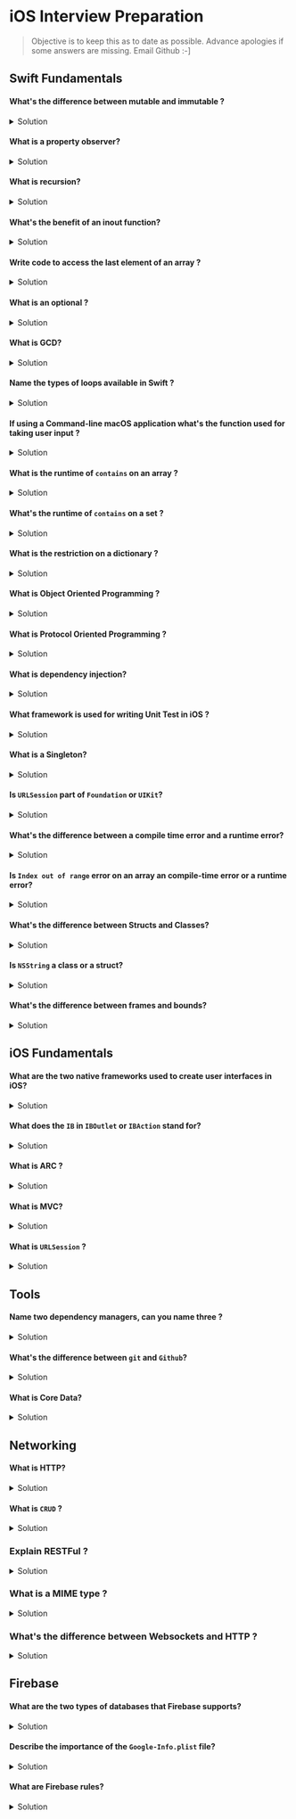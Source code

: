 # iOS Interview Preparation

> Objective is to keep this as to date as possible. Advance apologies if some answers are missing. Email Github :-]

## Swift Fundamentals 

####  What's the difference between mutable and immutable ?

<details> 
  <summary>Solution</summary> 
 
A mutable object allows for change. An immutable object does not allow for changes.

Mutable object 
```swift 
var currentYear = 2020
currentYear = 2021 // could not come fast enough
```

Immutable object
```swift 
let usIndependenceDay = "July 4th"
usIndependenceDay = "February 22nd" // sorry could not compile, this is 🇱🇨 Independence day
```
 
</details> 

#### What is a property observer? 

<details> 
  <summary>Solution</summary> 

A property observer listens for changes on a object. One can listen for changes when the object is about to get set and when the object actuallly got set.

```swift 
var age = 20 {
  willSet {
    print("it's about to get fun")
  }
  didSet {
    print("with great power comes great responsibility")
  }
}

age = 21

/*
 it's about to get fun
 with great power comes great responsibility
*/
```

</details> 

#### What is recursion? 

<details> 
  <summary>Solution</summary> 

A function that calls itself. The two main parts of a recursive function is the **base case** and the **recursive call**. 

```swift
func jobSearch(_ isHired: Bool) {
  // base case
  guard !isHired else {
    print("Woohoo")
    print("Everyone's journey is different")
    return
  }
  // recursive call
  print("Job searching...")
  jobSearch(Bool.random())
}

jobSearch(false)

/*
 Job searching...
 Job searching...
 Job searching...
 Woohoo
 Everyone's journey is different
*/ 
```

</details> 

#### What's the benefit of an inout function? 

<details> 
  <summary>Solution</summary> 

To be able to mutate via referencing the data outside the scope of a function.

</details> 

####  Write code to access the last element of an array ?

<details> 
  <summary>Solution</summary> 
  
Example 1: 
```swift 
let arr = [1, 2, 3, 4]
print(arr[arr.count - 1]) // assuming the array is not empty, will crash otherwise 
```

Example 2: 
```swift 
let arr = [1, 2, 3, 4]
print(arr.last ?? -1) // using nil-coelescing here as last is an optional
```
 
</details> 

#### What is an optional ?

<details> 
  <summary>Solution</summary> 
  
In Swift an optional is a type used to indicate that an object can or not have a value. 
 
</details> 

#### What is GCD? 

<details> 
  <summary>Solution</summary> 

Grand central dispacth is the library that iOS uses to handle concurrency. 

</details> 

#### Name the types of loops available in Swift ?

<details> 
  <summary>Solution</summary>   

while, for-loop and repeat-while
 
</details> 


#### If using a Command-line macOS application what's the function used for taking user input ?

<details> 
  <summary>Solution</summary>   

For user input or STDIN when working in a command-line application we use `readLine()`. 
 
</details> 

#### What is the runtime of `contains` on an array ?

<details> 
  <summary>Solution</summary> 
  
O(n)
 
</details> 

#### What's the runtime of `contains` on a set ?

<details> 
  <summary>Solution</summary> 

O(1)
 
</details> 

#### What is the restriction on a dictionary ?

<details> 
  <summary>Solution</summary> 

The keys need to conform to `Hashable`.

</details> 


#### What is Object Oriented Programming ?

<details> 
  <summary>Solution</summary> 

A paradigm used in programming to represent objects and encapsule the properties and functions. 

</details> 


#### What is Protocol Oriented Programming ?

<details> 
  <summary>Solution</summary> 

In Swift this is a paradigm used to describe the blueprint of functions and properties that the conforming object needs to adhere to.

</details> 


#### What is dependency injection? 

<details> 
  <summary>Solution</summary> 


</details> 


#### What framework is used for writing Unit Test in iOS ?  

<details> 
  <summary>Solution</summary> 

XCTest

</details> 

#### What is a Singleton? 

<details> 
  <summary>Solution</summary> 


</details> 

#### Is `URLSession` part of `Foundation` or `UIKit`? 

<details> 
  <summary>Solution</summary> 


</details> 

#### What's the difference between a compile time error and a runtime error? 

<details> 
  <summary>Solution</summary> 

Compile time errors occurs during the writing phase of your code. Runtime erros occurs during the launch and actual use of the application. 

</details> 

#### Is `Index out of range` error on an array an compile-time error or a runtime error? 

<details> 
  <summary>Solution</summary> 

`Index out of range` is a runtime error. 

</details> 


#### What's the difference between Structs and Classes? 

<details> 
  <summary>Solution</summary> 

Structs are passed-by value (value-types) meaning copies of the objects are passed around thereby making the objects immutable by default. Classes are reference types and their state is easily mutated as objects that have the same reference can make changes at will. 

</details> 


#### Is `NSString` a class or a struct? 

<details> 
  <summary>Solution</summary> 

`NSString` is an objective-c API and is a class. With interopobality we can easily bridge between Swift `String` and `NSString`. 

</details> 


#### What's the difference between frames and bounds? 

<details> 
  <summary>Solution</summary> 

The frame represents an object's superview and it's relationship in the coordinate space, whereas the bounds represents the objects own size and location.

</details> 


## iOS Fundamentals 

#### What are the two native frameworks used to create user interfaces in iOS? 

<details> 
  <summary>Solution</summary> 

UIKit and SwiftUI. 

</details> 

#### What does the `IB` in `IBOutlet` or `IBAction` stand for? 

<details> 
  <summary>Solution</summary> 

Interface Builder and NS stands for Next Step in the job process. Reminder to be nice. 

</details> 

#### What is ARC ? 

<details> 
  <summary>Solution</summary> 

Prior to Automatic reference counting in Objective-C developers needed to keep track of retain and release cycles of objects that were created. With the introduction of ARC now the system does most of the automatic retain/release counting and mememory management for us with limitations such as capturing closures where we need to use weak/unowned as needed.

</details> 

#### What is MVC?  

<details> 
  <summary>Solution</summary> 

No it doesn't stand for massive view controller. 😀

</details> 

#### What is `URLSession` ?

<details> 
  <summary>Solution</summary> 

The class that manages Networking in iOS. 

</details> 

## Tools 

#### Name two dependency managers, can you name three ?

<details> 
  <summary>Solution</summary> 

Swift Package Manager, Cocoa Pods and Carthage.

</details> 

#### What's the difference between `git` and `Github`? 


<details> 
  <summary>Solution</summary> 

`git` is an open source versioning system. `Github` is an online versioning platform for project collaboration now owned by Mr. Softie. Other competitors to `Github` are: `BitBucket` and `GitLab`. 

</details> 

#### What is Core Data? 

<details> 
  <summary>Solution</summary> 

Core Data is an object-relatioal graph model of representing and persisting data in an appliation.

</details> 

## Networking 

#### What is HTTP? 

<details> 
  <summary>Solution</summary> 

HTTP is an internet protocol for allowing client/server communication. The client in this case our iOS app makes a request to a Web API / server and gets a response (json) back that we parse (convert) to Swift objects.

</details> 

#### What is `CRUD` ?

<details> 
  <summary>Solution</summary> 


</details> 


### Explain RESTFul ?

<details> 
  <summary>Solution</summary> 


</details> 

### What is a MIME type ?

<details> 
  <summary>Solution</summary> 


</details> 

### What's the difference between Websockets and HTTP ?

<details> 
  <summary>Solution</summary> 


</details> 


## Firebase 

#### What are the two types of databases that Firebase supports? 

<details> 
  <summary>Solution</summary> 

Firebase realtime database and Firebase firestore. 

</details> 


#### Describe the importance of the `Google-Info.plist` file? 

<details> 
  <summary>Solution</summary> 


</details> 

#### What are Firebase rules? 

<details> 
  <summary>Solution</summary> 


</details> 
